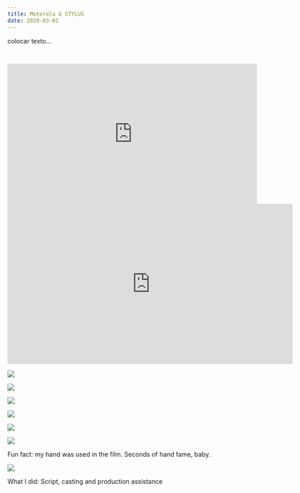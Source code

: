 ```yaml
---
title: Motorola G STYLUS
date: 2020-03-01
---
```

<div class="post-container">
  <div class="text-idea">
    colocar texto...
  </div>
  <div class="img-idea">


![]()

![]()


</div>

<iframe width="560" height="315" src="https://www.youtube.com/embed/YwXZxXdKATg" title="YouTube video player" frameborder="0" allow="accelerometer; autoplay; clipboard-write; encrypted-media; gyroscope; picture-in-picture" allowfullscreen></iframe>

<iframe src="https://player.vimeo.com/video/516624384?byline=0&portrait=0" width="640" height="360" frameborder="0" allow="autoplay; fullscreen; picture-in-picture" allowfullscreen></iframe>

<div class="img-row">

![](https://ucarecdn.com/506c3085-fbea-4f53-8f81-e4f32e248837/)

![](https://ucarecdn.com/2f56adef-4bc5-4fc4-891b-6cbed02a2a44/)

![](https://ucarecdn.com/0bcf4fca-6371-44d1-8559-76baf378387a/)



<div class="img-row">

![](https://ucarecdn.com/4ccbc478-abf9-4e79-9370-5b17dab6352d/)

![](https://ucarecdn.com/07edf7fa-838d-4f22-a540-d8dfde001ad3/)

![](https://ucarecdn.com/f9becb63-8a90-48f3-940a-b9254d29c699/)

  </div>

Fun fact: my hand was used in the film. Seconds of hand fame, baby.

![](https://ucarecdn.com/d84c6152-2e3d-4b56-8de1-5103f9136de9/)

What I did: Script, casting and production assistance
